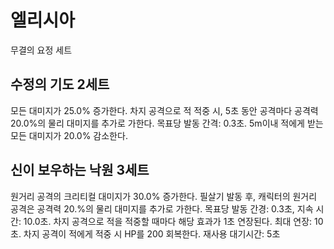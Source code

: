 # 엘리시아

무결의 요정 세트

## 수정의 기도 2세트

모든 대미지가 25.0% 증가한다. 차지 공격으로 적 적중 시, 5초 동안 공격마다 공격력 20.0%의 물리 대미지를 추가로 가한다. 목표당 발동 간격: 0.3초. 5m이내 적에게 받는 모든 대미지가 20.0% 감소한다.

## 신이 보우하는 낙원 3세트

원거리 공격의 크리티컬 대미지가 30.0% 증가한다. 필살기 발동 후, 캐릭터의 원거리 공격은 공격력 20.%의 물리 대미지를 추가로 가한다. 목표당 발동 간경: 0.3초, 지속 시간: 10.0초. 차지 공격으로 적을 적중할 때마다 해당 효과가 1초 연장된다. 최대 연장: 10초. 차지 공격이 적에게 적중 시 HP를 200 회복한다. 재사용 대기시간: 5초
